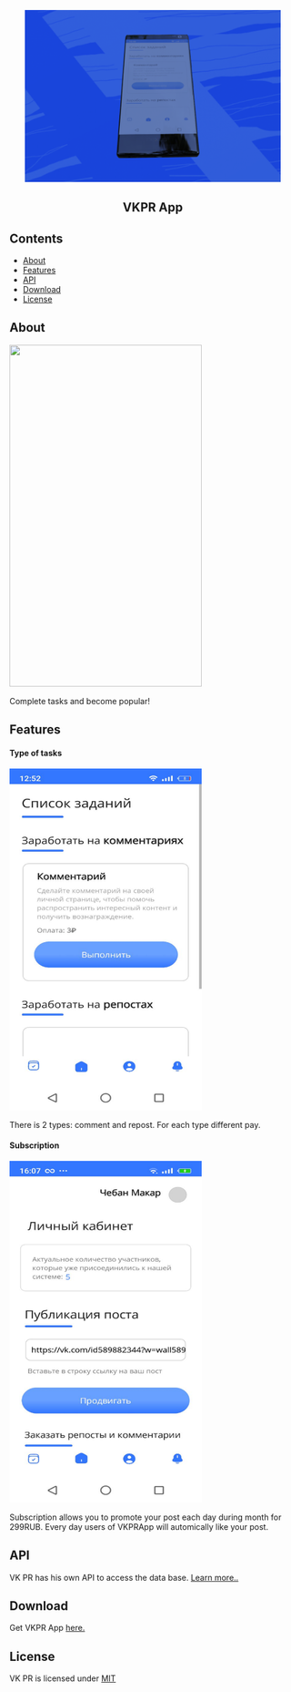 <p align="center">
  <img alt="Files Logo" src="resources/image.png" width="450" />
  <h2 align="center">VKPR App</h2>
</p>

## Contents
- [About](#about)
- [Features](#features)
- [API](#api)
- [Download](#download)
- [License](#license)

## About
<img src="/resources/demo.gif" width="338" height="600"/>

Complete tasks and become popular!

## Features
#### Type of tasks
<img src="/resources/screen.png" width="338" height="600"/>

There is 2 types: comment and repost. For each type different pay.

#### Subscription
<img src="/resources/promote.jpg" width="338" height="600"/>

Subscription allows you to promote your post each day during month for 299RUB.
Every day users of VKPRApp will automically like your post.

## API
VK PR has his own API to access the data base. [Learn more..](https://sfgserr.bsite.net)

## Download
Get VKPR App [here.](https://drive.google.com/file/d/1W8tbL4rZ0Z96BPwUfFyqhkGnRdM_FjeM/view?usp=drive_link)

## License
VK PR is licensed under [MIT](https://github.com/sfgserr/VKPRApp/blob/main/LICENSE)

